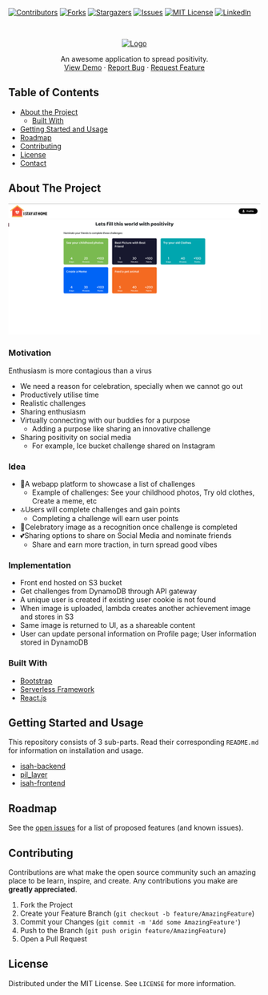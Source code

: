 <!-- PROJECT SHIELDS -->
<!--
*** I'm using markdown "reference style" links for readability.
*** Reference links are enclosed in brackets [ ] instead of parentheses ( ).
*** See the bottom of this document for the declaration of the reference variables
*** for contributors-url, forks-url, etc. This is an optional, concise syntax you may use.
*** https://www.markdownguide.org/basic-syntax/#reference-style-links
-->
[![Contributors][contributors-shield]][contributors-url]
[![Forks][forks-shield]][forks-url]
[![Stargazers][stars-shield]][stars-url]
[![Issues][issues-shield]][issues-url]
[![MIT License][license-shield]][license-url]
[![LinkedIn][linkedin-shield]][linkedin-url]



<!-- PROJECT LOGO -->
<br />
<p align="center">
  <a href="https://istayathome.in">
    <img src="https://istayathome.in/static/media/full_colored_logo.b98ce243.png" alt="Logo" width="200" height="80">
  </a>
  <p align="center">
    An awesome application to spread positivity.
    <br />
    <a href="https://istayathome.in">View Demo</a>
    ·
    <a href="https://github.com/tanmaysinghal98/istayathome/issues">Report Bug</a>
    ·
    <a href="https://github.com/tanmaysinghal98/istayathome/issues">Request Feature</a>
  </p>
</p>



<!-- TABLE OF CONTENTS -->
## Table of Contents

* [About the Project](#about-the-project)
  * [Built With](#built-with)
* [Getting Started and Usage](#getting-started-and-usage)
* [Roadmap](#roadmap)
* [Contributing](#contributing)
* [License](#license)
* [Contact](#contact)


<!-- ABOUT THE PROJECT -->
## About The Project

[![Product Name Screen Shot][product-screenshot]](https://istayathome.in)

### Motivation

Enthusiasm is more contagious than a virus
- We need a reason for celebration, specially when we cannot go out
- Productively utilise time
- Realistic challenges
- Sharing enthusiasm
- Virtually connecting with our buddies for a purpose
  - Adding a purpose like sharing an innovative challenge
- Sharing positivity on social media
  - For example, Ice bucket challenge shared on Instagram
  
### Idea

- 📱A webapp platform to showcase a list of challenges
  - Example of challenges: See your childhood photos, Try old clothes, Create a meme, etc
- 🔝Users will complete challenges and gain points
  - Completing a challenge will earn user points
- 💯Celebratory image as a recognition once challenge is completed
- 💕Sharing options to share on Social Media and nominate friends
  - Share and earn more traction, in turn spread good vibes

### Implementation

- Front end hosted on S3 bucket
- Get challenges from DynamoDB through API gateway
- A unique user is created if existing user cookie is not found
- When image is uploaded, lambda creates another achievement image and stores in S3
- Same image is returned to UI, as a shareable content
- User can update personal information on Profile page; User information stored in DynamoDB


### Built With

* [Bootstrap](https://getbootstrap.com)
* [Serverless Framework](https://serverless.com)
* [React.js](https://reactjs.org/)



<!-- GETTING STARTED -->
## Getting Started and Usage

This repository consists of 3 sub-parts. Read their corresponding `README.md` for information on installation and usage.
- [isah-backend](https://github.com/tanmaysinghal98/istayathome/blob/master/isah-backend/README.md)
- [pil_layer](https://github.com/tanmaysinghal98/istayathome/blob/master/pil_layer/README.md)
- [isah-frontend](https://github.com/tanmaysinghal98/istayathome/tree/master/isah-frontend)


<!-- ROADMAP -->
## Roadmap

See the [open issues](https://github.com/tanmaysinghal98/Best-README-Template/issues) for a list of proposed features (and known issues).



<!-- CONTRIBUTING -->
## Contributing

Contributions are what make the open source community such an amazing place to be learn, inspire, and create. Any contributions you make are **greatly appreciated**.

1. Fork the Project
2. Create your Feature Branch (`git checkout -b feature/AmazingFeature`)
3. Commit your Changes (`git commit -m 'Add some AmazingFeature'`)
4. Push to the Branch (`git push origin feature/AmazingFeature`)
5. Open a Pull Request



<!-- LICENSE -->
## License

Distributed under the MIT License. See `LICENSE` for more information.



<!-- CONTACT
## Contact

Tanmay Singhal - [@tanmaysinghal98](https://twitter.com/tanmaysinghal98) - tanmaysinghal98@gmail.com

Project Link: [https://github.com/tanmaysinghal98/istayathome](https://github.com/tanmaysinghal98/istayathome)
-->


<!-- MARKDOWN LINKS & IMAGES -->
<!-- https://www.markdownguide.org/basic-syntax/#reference-style-links -->
[contributors-shield]: https://img.shields.io/github/contributors/tanmaysinghal98/istayathome.svg?style=for-the-badge
[contributors-url]: https://github.com/tanmaysinghal98/istayathome/graphs/contributors
[forks-shield]: https://img.shields.io/github/forks/tanmaysinghal98/istayathome.svg?style=for-the-badge
[forks-url]: https://github.com/tanmaysinghal98/istayathome/network/members
[stars-shield]: https://img.shields.io/github/stars/tanmaysinghal98/istayathome.svg?style=for-the-badge
[stars-url]: https://github.com/tanmaysinghal98/istayathome/stargazers
[issues-shield]: https://img.shields.io/github/issues/tanmaysinghal98/istayathome.svg?style=for-the-badge
[issues-url]: https://github.com/tanmaysinghal98/istayathome/issues
[license-shield]: https://img.shields.io/github/license/tanmaysinghal98/istayathome.svg?style=for-the-badge
[license-url]: https://github.com/tanmaysinghal98/istayathome/blob/master/LICENSE.txt
[linkedin-shield]: https://img.shields.io/badge/-LinkedIn-black.svg?style=for-the-badge&logo=linkedin&colorB=555
[linkedin-url]: https://linkedin.com/in/tanmaysinghal98
[product-screenshot]: https://github.com/tanmaysinghal98/istayathome/blob/media/Screenshot%202020-09-20%20at%201.17.22%20AM.png
